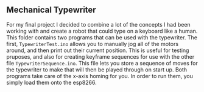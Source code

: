 ## Mechanical Typewriter

For my final project I decided to combine a lot of the concepts I had been working with and create a robot that could type on a keyboard like a human. This folder contains two programs that can be used with the typewriter. The first, `TypewriterTest.ino` allows you to manually jog all of the motors around, and then print out their current position. This is useful for testing pruposes, and also for creating keyframe sequences for use with the other file `TypewriterSequence.ino`. This file lets you store a sequence of moves for the typewriter to make that will then be played through on start up. Both programs take care of the x-axis homing for you. In order to run them, you simply load them onto the esp8266. 
